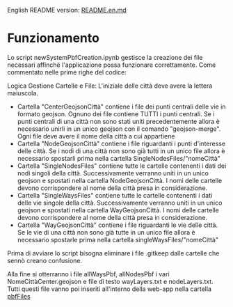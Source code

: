 English README version: [README.en.md](README.en.md)

# Funzionamento
Lo script newSystemPbfCreation.ipynb gestisce la creazione dei file necessari affinchè l'applicazione possa funzionare correttamente. 
Come commentato nelle prime righe del codice:

Logica Gestione Cartelle e File:
L'iniziale delle città deve avere la lettera maiuscola.
- Cartella "CenterGeojsonCittà" contiene i file dei punti centrali delle vie in formato geojson. Ognuno dei file contiene TUTTI i punti centrali. Se i punti centrali di una città non sono stati uniti precedentemente allora è necessario unirli in un unico geojson con il comando "geojson-merge". Ogni file deve avere il nome della città a cui appartiene
- Cartella "NodeGeojsonCittà" contiene i file riguardanti i punti d'interesse delle città. Se i nodi di una città non sono già tutti in un unico file allora è necessario spostarli prima nella cartella SingleNodesFiles/"nomeCittà"
- Cartella "SingleNodesFiles" contiene tutte le cartelle contenenti i dati dei nodi singoli della città. Successivamente verranno uniti in un unico geojson e spostati nella cartella NodeGeojsonCittà. I nomi delle cartelle devono corrispondere al nome della città presa in considerazione.
- Cartella "SingleWaysFiles" contiene tutte le cartelle contenenti i dati delle vie singole della città. Successivamente verranno uniti in un unico geojson e spostati nella cartella WayGeojsonCittà.  I nomi delle cartelle devono corrispondere al nome della città presa in considerazione.
- Cartella "WayGeojsonCittà" contiene i file riguardanti le vie delle città. Se le vie di una città non sono già tutte in un unico file allora è necessario spostarle prima nella cartella singleWaysFiles/"nomeCittà"

Prima di avviare lo script bisogna eliminare i file .gitkeep dalle cartelle  che sennò creano confusione.

Alla fine si otterranno i file allWaysPbf, allNodesPbf i vari NomeCittàCenter.geojson e file di testo wayLayers.txt e nodeLayers.txt. Tutti questi file vanno poi inseriti all'interno della web-app nella cartella [pbfFiles](../../bicycle-osm-app/pbfFiles) 
